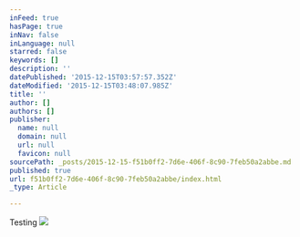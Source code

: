 ```yaml
---
inFeed: true
hasPage: true
inNav: false
inLanguage: null
starred: false
keywords: []
description: ''
datePublished: '2015-12-15T03:57:57.352Z'
dateModified: '2015-12-15T03:48:07.985Z'
title: ''
author: []
authors: []
publisher:
  name: null
  domain: null
  url: null
  favicon: null
sourcePath: _posts/2015-12-15-f51b0ff2-7d6e-406f-8c90-7feb50a2abbe.md
published: true
url: f51b0ff2-7d6e-406f-8c90-7feb50a2abbe/index.html
_type: Article

---
```

Testing
![](https://the-grid-user-content.s3-us-west-2.amazonaws.com/df621550-468d-46d5-8c42-0f131f969cf4.jpg)